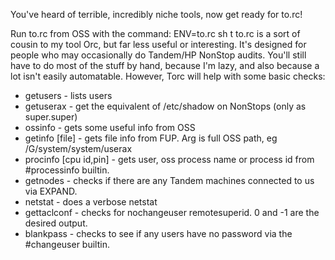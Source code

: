 You've heard of terrible, incredibly niche tools, now get ready for to.rc!

Run to.rc from OSS with the command: ENV=to.rc sh
t
to.rc is a sort of cousin to my tool Orc, but far less useful or interesting.
It's designed for people who may occasionally do Tandem/HP NonStop audits.
You'll still have to do most of the stuff by hand, because I'm lazy, and also
because a lot isn't easily automatable.
However, Torc will help with some basic checks:

- getusers - lists users
- getuserax - get the equivalent of /etc/shadow on NonStops (only as super.super)
- ossinfo - gets some useful info from OSS
- getinfo [file] - gets file info from FUP. Arg is full OSS path, eg /G/system/system/userax
- procinfo [cpu id,pin] - gets user, oss process name or process id from #processinfo builtin.
- getnodes - checks if there are any Tandem machines connected to us via EXPAND.
- netstat - does a verbose netstat
- gettaclconf - checks for nochangeuser remotesuperid. 0 and -1 are the desired output.
- blankpass - checks to see if any users have no password via the #changeuser builtin.

